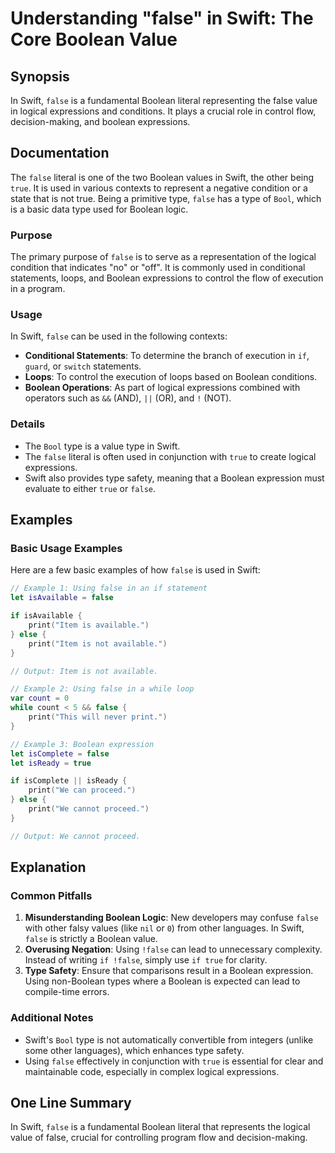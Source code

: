 <!--
Meta Description: # Understanding "false" in Swift: The Core Boolean Value ## Synopsis In Swift, `false` is a fundamental Boolean literal representing the false value i...
Meta Keywords: false, boolean, swift, type, true
-->

# Understanding "false" in Swift: The Core Boolean Value

## Synopsis
In Swift, `false` is a fundamental Boolean literal representing the false value in logical expressions and conditions. It plays a crucial role in control flow, decision-making, and boolean expressions.

## Documentation
The `false` literal is one of the two Boolean values in Swift, the other being `true`. It is used in various contexts to represent a negative condition or a state that is not true. Being a primitive type, `false` has a type of `Bool`, which is a basic data type used for Boolean logic.

### Purpose
The primary purpose of `false` is to serve as a representation of the logical condition that indicates "no" or "off". It is commonly used in conditional statements, loops, and Boolean expressions to control the flow of execution in a program.

### Usage
In Swift, `false` can be used in the following contexts:

- **Conditional Statements**: To determine the branch of execution in `if`, `guard`, or `switch` statements.
- **Loops**: To control the execution of loops based on Boolean conditions.
- **Boolean Operations**: As part of logical expressions combined with operators such as `&&` (AND), `||` (OR), and `!` (NOT).

### Details
- The `Bool` type is a value type in Swift.
- The `false` literal is often used in conjunction with `true` to create logical expressions.
- Swift also provides type safety, meaning that a Boolean expression must evaluate to either `true` or `false`.

## Examples
### Basic Usage Examples
Here are a few basic examples of how `false` is used in Swift:

```swift
// Example 1: Using false in an if statement
let isAvailable = false

if isAvailable {
    print("Item is available.")
} else {
    print("Item is not available.")
}

// Output: Item is not available.

// Example 2: Using false in a while loop
var count = 0
while count < 5 && false {
    print("This will never print.")
}

// Example 3: Boolean expression
let isComplete = false
let isReady = true

if isComplete || isReady {
    print("We can proceed.")
} else {
    print("We cannot proceed.")
}

// Output: We cannot proceed.
```

## Explanation
### Common Pitfalls
1. **Misunderstanding Boolean Logic**: New developers may confuse `false` with other falsy values (like `nil` or `0`) from other languages. In Swift, `false` is strictly a Boolean value.
2. **Overusing Negation**: Using `!false` can lead to unnecessary complexity. Instead of writing `if !false`, simply use `if true` for clarity.
3. **Type Safety**: Ensure that comparisons result in a Boolean expression. Using non-Boolean types where a Boolean is expected can lead to compile-time errors.

### Additional Notes
- Swift's `Bool` type is not automatically convertible from integers (unlike some other languages), which enhances type safety.
- Using `false` effectively in conjunction with `true` is essential for clear and maintainable code, especially in complex logical expressions.

## One Line Summary
In Swift, `false` is a fundamental Boolean literal that represents the logical value of false, crucial for controlling program flow and decision-making.